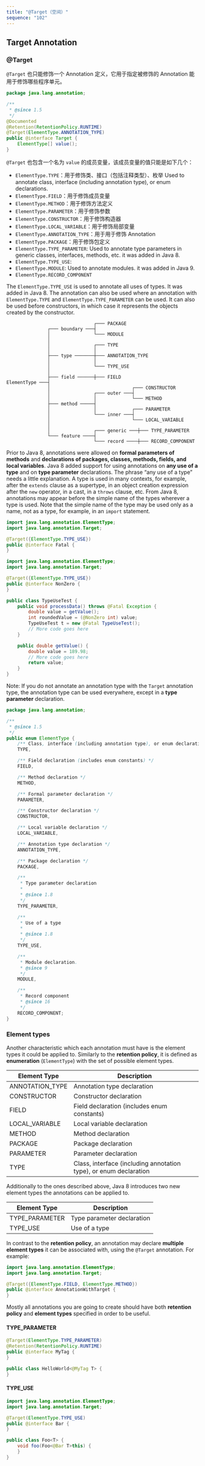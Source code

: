 ```yaml
---
title: "@Target（空间）"
sequence: "102"
---
```



## Target Annotation

### @Target

`@Target` 也只能修饰一个 Annotation 定义，它用于指定被修饰的 Annotation 能用于修饰哪些程序单元。

```java
package java.lang.annotation;

/**
 * @since 1.5
 */
@Documented
@Retention(RetentionPolicy.RUNTIME)
@Target(ElementType.ANNOTATION_TYPE)
public @interface Target {
    ElementType[] value();
}
```

`@Target` 也包含一个名为 `value` 的成员变量，该成员变量的值只能是如下几个：

- `ElementType.TYPE`：用于修饰类、接口（包括注释类型）、枚举 Used to annotate class, interface (including annotation type), or enum declarations.
- `ElementType.FIELD`：用于修饰成员变量
- `ElementType.METHOD`：用于修饰方法定义
- `ElementType.PARAMETER`：用于修饰参数
- `ElementType.CONSTRUCTOR`：用于修饰构造器
- `ElementType.LOCAL_VARIABLE`：用于修饰局部变量
- `ElementType.ANNOTATION_TYPE`：用于用于修饰 Annotation
- `ElementType.PACKAGE`：用于修饰包定义
- `ElementType.TYPE_PARAMETER`: Used to annotate type parameters in generic classes, interfaces, methods, etc. it was
  added in Java 8.
- `ElementType.TYPE_USE`:
- `ElementType.MODULE`: Used to annotate modules. it was added in Java 9.
- `ElementType.RECORD_COMPONENT`

The `ElementType.TYPE_USE` is used to annotate all uses of types.
It was added in Java 8.
The annotation can also be used where an annotation with `ElementType.TYPE` and `ElementType.TYPE_PARAMETER` can be
used.
It can also be used before constructors, in which case it represents the objects created by the constructor.

```text
                                ┌─── PACKAGE
               ┌─── boundary ───┤
               │                └─── MODULE
               │
               │                ┌─── TYPE
               │                │
               ├─── type ───────┼─── ANNOTATION_TYPE
               │                │
               │                └─── TYPE_USE
               │
               ├─── field ──────┼─── FIELD
ElementType ───┤
               │                              ┌─── CONSTRUCTOR
               │                ┌─── outer ───┤
               │                │             └─── METHOD
               ├─── method ─────┤
               │                │             ┌─── PARAMETER
               │                └─── inner ───┤
               │                              └─── LOCAL_VARIABLE
               │
               │                ┌─── generic ───┼─── TYPE_PARAMETER
               └─── feature ────┤
                                └─── record ────┼─── RECORD_COMPONENT
```

Prior to Java 8, annotations were allowed on **formal parameters of methods** and
**declarations of packages, classes, methods, fields, and local variables**.
Java 8 added support for using annotations on **any use of a type** and on **type parameter** declarations.
The phrase “any use of a type” needs a little explanation.
A type is used in many contexts, for example, after the `extends` clause as a supertype,
in an object creation expression after the `new` operator, in a cast, in a `throws` clause, etc.
From Java 8, annotations may appear before the simple name of the types wherever a type is used.
Note that the simple name of the type may be used only as a name, not as a type, for example, in an `import` statement.

```java
import java.lang.annotation.ElementType;
import java.lang.annotation.Target;

@Target({ElementType.TYPE_USE})
public @interface Fatal {
}
```

```java
import java.lang.annotation.ElementType;
import java.lang.annotation.Target;

@Target({ElementType.TYPE_USE})
public @interface NonZero {
}
```

```java
public class TypeUseTest {
    public void processData() throws @Fatal Exception {
        double value = getValue();
        int roundedValue = (@NonZero int) value;
        TypeUseTest t = new @Fatal TypeUseTest();
        // More code goes here
    }

    public double getValue() {
        double value = 189.98;
        // More code goes here
        return value;
    }
}
```

Note: If you do not annotate an annotation type with the `Target` annotation type,
the annotation type can be used everywhere, except in a **type parameter** declaration.

```java
package java.lang.annotation;

/**
 * @since 1.5
 */
public enum ElementType {
    /** Class, interface (including annotation type), or enum declaration */
    TYPE,

    /** Field declaration (includes enum constants) */
    FIELD,

    /** Method declaration */
    METHOD,

    /** Formal parameter declaration */
    PARAMETER,

    /** Constructor declaration */
    CONSTRUCTOR,

    /** Local variable declaration */
    LOCAL_VARIABLE,

    /** Annotation type declaration */
    ANNOTATION_TYPE,

    /** Package declaration */
    PACKAGE,

    /**
     * Type parameter declaration
     *
     * @since 1.8
     */
    TYPE_PARAMETER,

    /**
     * Use of a type
     *
     * @since 1.8
     */
    TYPE_USE,

    /**
     * Module declaration.
     * @since 9
     */
    MODULE,

    /**
     * Record component
     * @since 16
     */
    RECORD_COMPONENT;
}
```

### Element types

Another characteristic which each annotation must have is the element types it could be applied to.
Similarly to the **retention policy**, it is defined as **enumeration** (`ElementType`) with the set of possible element types.

| Element Type    | Description                                                       |
|-----------------|-------------------------------------------------------------------|
| ANNOTATION_TYPE | Annotation type declaration                                       |
| CONSTRUCTOR     | Constructor declaration                                           |
| FIELD           | Field declaration (includes enum constants)                       |
| LOCAL_VARIABLE  | Local variable declaration                                        |
| METHOD          | Method declaration                                                |
| PACKAGE         | Package declaration                                               |
| PARAMETER       | Parameter declaration                                             |
| TYPE            | Class, interface (including annotation type), or enum declaration |

Additionally to the ones described above, Java 8 introduces two new element types the annotations can be applied to.

| Element Type   | Description                |
|----------------|----------------------------|
| TYPE_PARAMETER | Type parameter declaration |
| TYPE_USE       | Use of a type              |

In contrast to the **retention policy**, an annotation may declare **multiple element types** it can be associated with,
using the `@Target` annotation. For example:

```java
import java.lang.annotation.ElementType;
import java.lang.annotation.Target;

@Target({ElementType.FIELD, ElementType.METHOD})
public @interface AnnotationWithTarget {
}
```

Mostly all annotations you are going to create should have both **retention policy** and **element types** specified in
order to be useful.

#### TYPE_PARAMETER

```java
@Target(ElementType.TYPE_PARAMETER)
@Retention(RetentionPolicy.RUNTIME)
public @interface MyTag {
}
```

```java
public class HelloWorld<@MyTag T> {
}
```

#### TYPE_USE

```java
import java.lang.annotation.ElementType;
import java.lang.annotation.Target;

@Target(ElementType.TYPE_USE)
public @interface Bar {
}
```

```java
public class Foo<T> {
    void foo(Foo<@Bar T>this) {
    }
}
```

